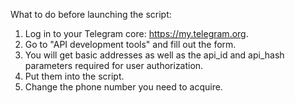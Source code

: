 What to do before launching the script:

1) Log in to your Telegram core: https://my.telegram.org. 
2) Go to "API development tools" and fill out the form. 
3) You will get basic addresses as well as the api_id and api_hash parameters required for user authorization.
4) Put them into the script.
5) Change the phone number you need to acquire.
